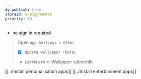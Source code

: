 ```yaml
---
dg-publish: true
storeId: 9nblggh4s44m
priority: 10
---
```


- no sign in required

> Open `App Settings > Other`
> - [x] `Update wallpaper (beta)`
> - `EarthPorn` =: Wallpaper subreddit


[[../Install personalisation apps]]
[[../Install entertainment apps]]